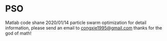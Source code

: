 # PSO
Matlab code
shane 2020/01/14
particle swarm optimization
for detail information, please send an email to congxie1995@gmail.com
thanks for the god of math!
